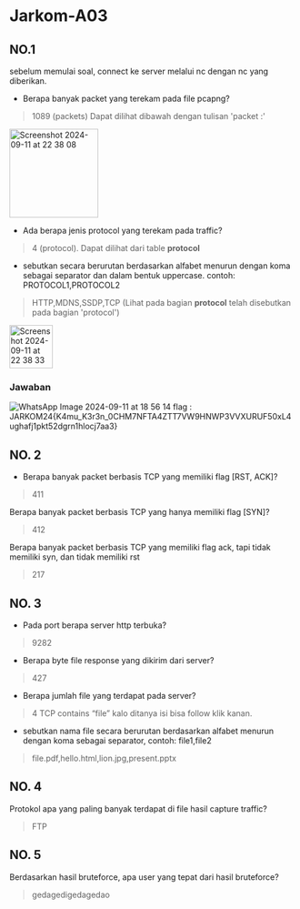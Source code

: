 # Jarkom-A03

## NO.1 
sebelum memulai soal, connect ke server melalui nc dengan nc yang diberikan. 
- Berapa banyak packet yang terekam pada file pcapng?
> 1089 (packets)
  Dapat dilihat dibawah dengan tulisan 'packet :'
  <img width="156" alt="Screenshot 2024-09-11 at 22 38 08" src="https://github.com/user-attachments/assets/067b0d0d-6f4e-4851-b7e6-750ef3b335d2">

- Ada berapa jenis protocol yang terekam pada traffic?
> 4 (protocol).
  Dapat dilihat dari table **protocol**

- sebutkan secara berurutan berdasarkan alfabet menurun dengan koma sebagai separator dan dalam bentuk uppercase. contoh: PROTOCOL1,PROTOCOL2
> HTTP,MDNS,SSDP,TCP (Lihat pada bagian **protocol** telah disebutkan pada bagian 'protocol')

  <img width="76" alt="Screenshot 2024-09-11 at 22 38 33" src="https://github.com/user-attachments/assets/d2c3f086-f0d9-4bc8-8cc1-d5bdbfda7ba1">

### Jawaban
![WhatsApp Image 2024-09-11 at 18 56 14](https://github.com/user-attachments/assets/f96a675a-8596-44a8-a839-eff072696fc8)
flag : JARKOM24{K4mu_K3r3n_0CHM7NFTA4ZTT7VW9HNWP3VVXURUF50xL4ughafj1pkt52dgrn1hlocj7aa3}

## NO. 2
- Berapa banyak packet berbasis TCP yang memiliki flag [RST, ACK]?
> 411 

Berapa banyak packet berbasis TCP yang hanya memiliki flag [SYN]?
> 412

Berapa banyak packet berbasis TCP yang memiliki flag ack, tapi tidak memiliki syn, dan tidak memiliki rst
> 217

## NO. 3
- Pada port berapa server http terbuka?
> 9282
- Berapa byte file response yang dikirim dari server?
> 427
- Berapa jumlah file yang terdapat pada server?
> 4
TCP contains “file” kalo ditanya isi bisa follow klik kanan.
- sebutkan nama file secara berurutan berdasarkan alfabet menurun dengan koma sebagai separator, contoh: file1,file2
> file.pdf,hello.html,lion.jpg,present.pptx

## NO. 4
Protokol apa yang paling banyak terdapat di file hasil capture traffic?
> FTP

## NO. 5 
Berdasarkan hasil bruteforce, apa user yang tepat dari hasil bruteforce?
> gedagedigedagedao




